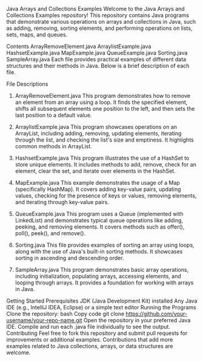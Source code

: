 Java Arrays and Collections Examples
Welcome to the Java Arrays and Collections Examples repository! This repository contains Java programs that demonstrate various operations on arrays and collections in Java, such as adding, removing, sorting elements, and performing operations on lists, sets, maps, and queues.

Contents
ArrayRemoveElement.java
ArraylistExample.java
HashsetExample.java
MapExample.java
QueueExample.java
Sorting.java
SampleArray.java
Each file provides practical examples of different data structures and their methods in Java. Below is a brief description of each file.

File Descriptions
1. ArrayRemoveElement.java
This program demonstrates how to remove an element from an array using a loop. It finds the specified element, shifts all subsequent elements one position to the left, and then sets the last position to a default value.

2. ArraylistExample.java
This program showcases operations on an ArrayList, including adding, removing, updating elements, iterating through the list, and checking the list's size and emptiness. It highlights common methods in ArrayList.

3. HashsetExample.java
This program illustrates the use of a HashSet to store unique elements. It includes methods to add, remove, check for an element, clear the set, and iterate over elements in the HashSet.

4. MapExample.java
This example demonstrates the usage of a Map (specifically HashMap). It covers adding key-value pairs, updating values, checking for the presence of keys or values, removing elements, and iterating through key-value pairs.

5. QueueExample.java
This program uses a Queue (implemented with LinkedList) and demonstrates typical queue operations like adding, peeking, and removing elements. It covers methods such as offer(), poll(), peek(), and remove().

6. Sorting.java
This file provides examples of sorting an array using loops, along with the use of Java's built-in sorting methods. It showcases sorting in ascending and descending order.

7. SampleArray.java
This program demonstrates basic array operations, including initialization, populating arrays, accessing elements, and looping through arrays. It provides a foundation for working with arrays in Java.

Getting Started
Prerequisites
JDK (Java Development Kit) installed
Any Java IDE (e.g., IntelliJ IDEA, Eclipse) or a simple text editor
Running the Programs
Clone the repository:
bash
Copy code
git clone https://github.com/your-username/your-repo-name.git
Open the repository in your preferred Java IDE.
Compile and run each .java file individually to see the output.
Contributing
Feel free to fork this repository and submit pull requests for improvements or additional examples. Contributions that add more examples related to Java collections, arrays, or data structures are welcome.
